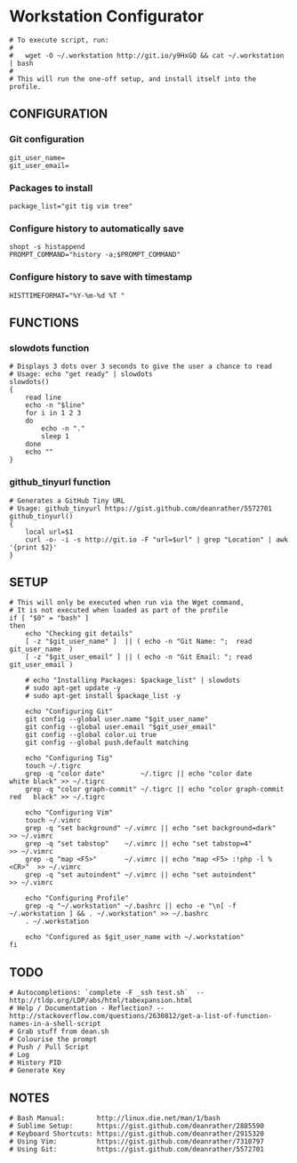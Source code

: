 # Workstation Configurator

    # To execute script, run:
    # 
    #   wget -O ~/.workstation http://git.io/y9HxGQ && cat ~/.workstation | bash
    # 
    # This will run the one-off setup, and install itself into the profile.


## CONFIGURATION ##

### Git configuration
    git_user_name=
    git_user_email=

### Packages to install
    package_list="git tig vim tree"

### Configure history to automatically save
    shopt -s histappend
    PROMPT_COMMAND="history -a;$PROMPT_COMMAND"

### Configure history to save with timestamp
    HISTTIMEFORMAT="%Y-%m-%d %T "


## FUNCTIONS ##

### slowdots function
    # Displays 3 dots over 3 seconds to give the user a chance to read
    # Usage: echo "get ready" | slowdots
    slowdots()
    {
        read line
        echo -n "$line"
        for i in 1 2 3
        do
            echo -n "."
            sleep 1
        done
        echo ""
    }

### github_tinyurl function
    # Generates a GitHub Tiny URL
    # Usage: github_tinyurl https://gist.github.com/deanrather/5572701
    github_tinyurl()
    {
        local url=$1
        curl -o- -i -s http://git.io -F "url=$url" | grep "Location" | awk '{print $2}'
    }


## SETUP ##

    # This will only be executed when run via the Wget command,
    # It is not executed when loaded as part of the profile
    if [ "$0" = "bash" ]
    then
        echo "Checking git details"
        [ -z "$git_user_name" ]  || ( echo -n "Git Name: ";  read git_user_name  )
        [ -z "$git_user_email" ] || ( echo -n "Git Email: "; read git_user_email )

        # echo "Installing Packages: $package_list" | slowdots
        # sudo apt-get update -y
        # sudo apt-get install $package_list -y

        echo "Configuring Git"
        git config --global user.name "$git_user_name"
        git config --global user.email "$git_user_email"
        git config --global color.ui true
        git config --global push.default matching

        echo "Configuring Tig"
        touch ~/.tigrc
        grep -q "color date"         ~/.tigrc || echo "color date         white black" >> ~/.tigrc
        grep -q "color graph-commit" ~/.tigrc || echo "color graph-commit red   black" >> ~/.tigrc

        echo "Configuring Vim"
        touch ~/.vimrc
        grep -q "set background" ~/.vimrc || echo "set background=dark"      >> ~/.vimrc
        grep -q "set tabstop"    ~/.vimrc || echo "set tabstop=4"            >> ~/.vimrc
        grep -q "map <F5>"       ~/.vimrc || echo "map <F5> :!php -l %<CR>"  >> ~/.vimrc
        grep -q "set autoindent" ~/.vimrc || echo "set autoindent"           >> ~/.vimrc

        echo "Configuring Profile"
        grep -q "~/.workstation" ~/.bashrc || echo -e "\n[ -f ~/.workstation ] && . ~/.workstation" >> ~/.bashrc
        . ~/.workstation
        
        echo "Configured as $git_user_name with ~/.workstation"
    fi


## TODO ##

    # Autocompletions: `complete -F _ssh test.sh`  -- http://tldp.org/LDP/abs/html/tabexpansion.html
    # Help / Documentation - Reflection? -- http://stackoverflow.com/questions/2630812/get-a-list-of-function-names-in-a-shell-script
    # Grab stuff from dean.sh
    # Colourise the prompt
    # Push / Pull Script
    # Log
    # History PID
    # Generate Key


## NOTES ##

    # Bash Manual:        http://linux.die.net/man/1/bash
    # Sublime Setup:      https://gist.github.com/deanrather/2885590
    # Keyboard Shortcuts: https://gist.github.com/deanrather/2915320
    # Using Vim:          https://gist.github.com/deanrather/7310797
    # Using Git:          https://gist.github.com/deanrather/5572701